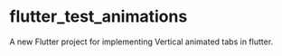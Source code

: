 # flutter_test_animations

A new Flutter project for implementing Vertical animated tabs in flutter.